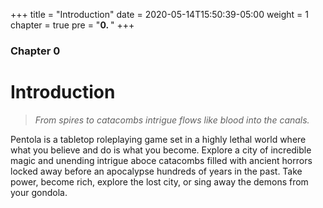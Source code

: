 +++
title = "Introduction"
date = 2020-05-14T15:50:39-05:00
weight = 1
chapter = true
pre = "<b>0. </b>"
+++

### Chapter 0

# Introduction

> _From spires to catacombs intrigue flows like blood into the canals._

Pentola is a tabletop roleplaying game set in a highly lethal world where what you believe and do is what you become.
Explore a city of incredible magic and unending intrigue aboce catacombs filled with ancient horrors locked away before an apocalypse hundreds of years in the past.
Take power, become rich, explore the lost city, or sing away the demons from your gondola.
